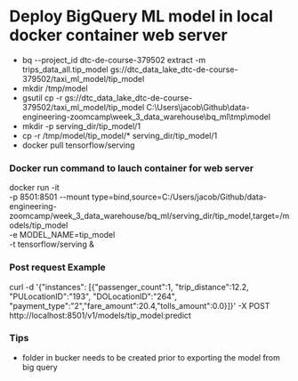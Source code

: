 # Deploy BigQuery ML model in local docker container web server

- bq --project_id dtc-de-course-379502 extract -m trips_data_all.tip_model gs://dtc_data_lake_dtc-de-course-379502/taxi_ml_model/tip_model
- mkdir /tmp/model
- gsutil cp -r gs://dtc_data_lake_dtc-de-course-379502/taxi_ml_model/tip_model C:\Users\jacob\Github\data-engineering-zoomcamp\week_3_data_warehouse\bq_ml\tmp\model
- mkdir -p serving_dir/tip_model/1
- cp -r /tmp/model/tip_model/* serving_dir/tip_model/1
- docker pull tensorflow/serving

### Docker run command to lauch container for web server
docker run -it \
	-p 8501:8501 --mount type=bind,source=C:/Users/jacob/Github/data-engineering-zoomcamp/week_3_data_warehouse/bq_ml/serving_dir/tip_model,target=/models/tip_model \
	-e MODEL_NAME=tip_model \
	-t tensorflow/serving &


### Post request Example

curl -d '{"instances": [{"passenger_count":1, "trip_distance":12.2, "PULocationID":"193", "DOLocationID":"264", "payment_type":"2","fare_amount":20.4,"tolls_amount":0.0}]}' -X POST http://localhost:8501/v1/models/tip_model:predict

### Tips
- folder in bucker needs to be created prior to exporting the model from big query